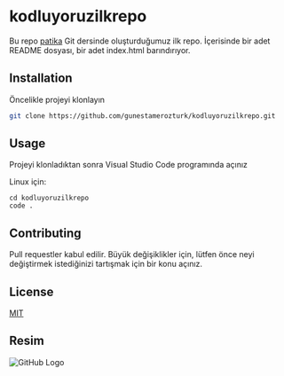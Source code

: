# kodluyoruzilkrepo
Bu repo [patika](https://patika.dev) Git dersinde oluşturduğumuz ilk repo. İçerisinde bir adet README dosyası, bir adet index.html barındırıyor.

## Installation
Öncelikle projeyi klonlayın
```bash
git clone https://github.com/gunestamerozturk/kodluyoruzilkrepo.git
```

## Usage
Projeyi klonladıktan sonra Visual Studio Code programında açınız

Linux için:
```linux
cd kodluyoruzilkrepo
code .
```

## Contributing
Pull requestler kabul edilir. Büyük değişiklikler için, lütfen önce neyi değiştirmek istediğinizi tartışmak için bir konu açınız.

## License
[MIT](https://choosealicense.com/licenses/mit/)

## Resim
![GitHub Logo](https://upload.wikimedia.org/wikipedia/commons/c/c2/GitHub_Invertocat_Logo.svg)